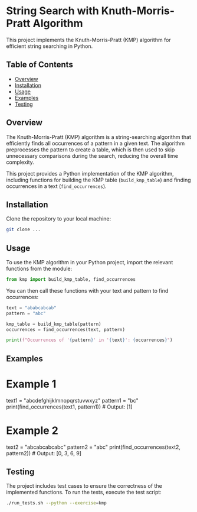 # String Search with Knuth-Morris-Pratt Algorithm

This project implements the Knuth-Morris-Pratt (KMP) algorithm for efficient string searching in Python.

## Table of Contents

- [Overview](#overview)
- [Installation](#installation)
- [Usage](#usage)
- [Examples](#examples)
- [Testing](#testing)

## Overview

The Knuth-Morris-Pratt (KMP) algorithm is a string-searching algorithm that efficiently finds all occurrences of a pattern in a given text. The algorithm preprocesses the pattern to create a table, which is then used to skip unnecessary comparisons during the search, reducing the overall time complexity.

This project provides a Python implementation of the KMP algorithm, including functions for building the KMP table (`build_kmp_table`) and finding occurrences in a text (`find_occurrences`).

## Installation

Clone the repository to your local machine:

```bash
git clone ...


```

## Usage

To use the KMP algorithm in your Python project, import the relevant functions from the module:

```python
from kmp import build_kmp_table, find_occurrences
```

You can then call these functions with your text and pattern to find occurrences:

```python
text = "ababcabcab"
pattern = "abc"

kmp_table = build_kmp_table(pattern)
occurrences = find_occurrences(text, pattern)

print(f"Occurrences of '{pattern}' in '{text}': {occurrences}")
```

## Examples

# Example 1

text1 = "abcdefghijklmnopqrstuvwxyz"
pattern1 = "bc"
print(find_occurrences(text1, pattern1)) # Output: [1]

# Example 2

text2 = "abcabcabcabc"
pattern2 = "abc"
print(find_occurrences(text2, pattern2)) # Output: [0, 3, 6, 9]

## Testing

The project includes test cases to ensure the correctness of the implemented functions. To run the tests, execute the test script:

```bash
./run_tests.sh --python --exercise=kmp
```

